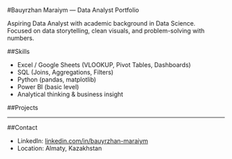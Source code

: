 #Bauyrzhan Maraiym — Data Analyst Portfolio

Aspiring Data Analyst with academic background in Data Science.  
Focused on data storytelling, clean visuals, and problem-solving with numbers.

##Skills
- Excel / Google Sheets (VLOOKUP, Pivot Tables, Dashboards)
- SQL (Joins, Aggregations, Filters)
- Python (pandas, matplotlib)
- Power BI (basic level)
- Analytical thinking & business insight

##Projects



---

##Contact
- LinkedIn: [linkedin.com/in/bauyrzhan-maraiym](www.linkedin.com/in/bauyrzhan-maraiym-63bbb3344)
- Location: Almaty, Kazakhstan
